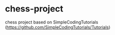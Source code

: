 # chess-project
chess project based on SimpleCodingTutorials (https://github.com/SimpleCodingTutorials/Tutorials)
